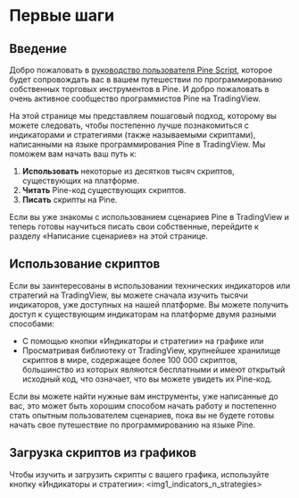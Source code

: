 # Первые шаги

## <a name="intro"></a>Введение

Добро пожаловать в [руководство пользователя Pine Script](https://github.com/ak77-script/journal/blob/master/User_Mamual_Pine_Script_5.md), которое будет сопровождать вас в вашем путешествии по программированию собственных торговых инструментов в Pine. И добро пожаловать в очень активное сообщество программистов Pine на TradingView.

На этой странице мы представляем пошаговый подход, которому вы можете следовать, чтобы постепенно лучше познакомиться с индикаторами и стратегиями (также называемыми скриптами), написанными на языке программирования Pine в TradingView.  Мы поможем вам начать ваш путь к:

1. **Использовать** некоторые из десятков тысяч скриптов, существующих на платформе.
2. **Читать** Pine-код существующих скриптов.
3. **Писать** скрипты на Pine.

Если вы уже знакомы с использованием сценариев Pine в TradingView и теперь готовы научиться писать свои собственные, перейдите к разделу «Написание сценариев» на этой странице.

## <a name="using_scripts"></a>Использование скриптов
Если вы заинтересованы в использовании технических индикаторов или стратегий на TradingView, вы можете сначала изучить тысячи индикаторов, уже доступных на нашей платформе.  Вы можете получить доступ к существующим индикаторам на платформе двумя разными способами:
  - С помощью кнопки «Индикаторы и стратегии» на графике или
  - Просматривая библиотеку от TradingView, крупнейшее хранилище скриптов в мире, содержащее более 100 000 скриптов, большинство из которых являются бесплатными и имеют открытый исходный код, что означает, что вы можете увидеть их Pine-код.

Если вы можете найти нужные вам инструменты, уже написанные до вас, это может быть хорошим способом начать работу и постепенно стать опытным пользователем сценариев, пока вы не будете готовы начать свое путешествие по программированию на языке Pine.

## <a name="loading_scripts"></a>Загрузка скриптов из графиков
Чтобы изучить и загрузить скрипты с вашего графика, используйте кнопку «Индикаторы и стратегии»:
<img1_indicators_n_strategies>